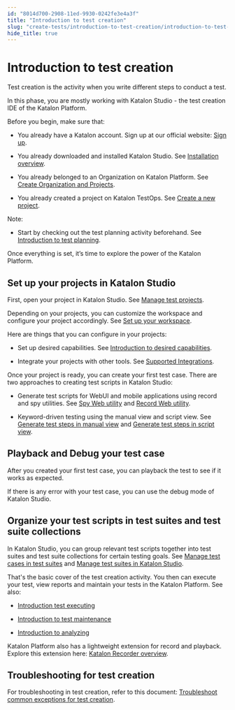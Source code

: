```yaml
---
id: "8014d700-2908-11ed-9930-0242fe3e4a3f"
title: "Introduction to test creation"
slug: "create-tests/introduction-to-test-creation/introduction-to-test-creation"
hide_title: true
---
```


# <a id="concept-3602" class="anchor_top_offset"/><a id="ariaid-title1" class="anchor_top_offset"/>Introduction to test creation

<p xmlns="http://www.w3.org/1999/xhtml" className="p">Test creation is the activity when you write different steps to conduct a test.</p> 
<p xmlns="http://www.w3.org/1999/xhtml" className="p">In this phase, you are mostly working with <span className="ph">Katalon Studio</span> - the test creation IDE of the <span className="ph">Katalon Platform</span>.</p> 
<p xmlns="http://www.w3.org/1999/xhtml" className="p">Before you begin, make sure that:</p> 
<ul xmlns="http://www.w3.org/1999/xhtml" className="ul"><li className="li"><p className="p">You already have a Katalon account. Sign up at our official website: <a className="xref j-external-link" href="https://katalon.com/sign-up" target="_blank">Sign up</a>.</p></li><li className="li"><p className="p">You already downloaded and installed <span className="ph">Katalon Studio</span>. See <a className="xref" href="/get-started/katalon-studio-installation/katalon-studio-installation-overview">Installation overview</a>.</p></li><li className="li"><p className="p">You already belonged to an Organization on <span className="ph">Katalon Platform</span>. See <a className="xref" href="/administer/administration-tasks/create-an-organization-and-project">Create Organization and Projects</a>.</p></li><li className="li"><p className="p">You already created a project on <span className="ph">Katalon TestOps</span>. See <a className="xref" href="#">Create a new project</a>.</p></li></ul> 
<div xmlns="http://www.w3.org/1999/xhtml" className="note note note_note"><span className="note__title">Note:</span> <ul className="ul"><li className="li">Start by checking out the test planning activity beforehand. See <a className="xref" href="/plan/introduction-to-test-planning">Introduction to test planning</a>.</li></ul></div>
<p xmlns="http://www.w3.org/1999/xhtml" className="p">Once everything is set, it’s time to explore the power of the <span className="ph">Katalon Platform</span>.</p> 

## Set up your projects in Katalon Studio

<p xmlns="http://www.w3.org/1999/xhtml" className="p">First, open your project in Katalon Studio. See <a className="xref" href="/create-tests/manage-projects/manage-test-projects/manage-test-project-in-katalon-studio-overview">Manage test projects</a>.</p> 
<p xmlns="http://www.w3.org/1999/xhtml" className="p">Depending on your projects, you can customize the workspace and configure your project accordingly. See <a className="xref" href="/get-started/set-up-your-workspace/set-up-overview-in-katalon-platform">Set up your workspace</a>.</p> 
<p xmlns="http://www.w3.org/1999/xhtml" className="p">Here are things that you can configure in your projects:</p> 
<ul xmlns="http://www.w3.org/1999/xhtml" className="ul"><li className="li"><p className="p">Set up desired capabilities. See <a className="xref" href="/create-tests/manage-projects/project-settings/desired-capabilities/introduction-to-desired-capabilities-in-katalon-studio">Introduction to desired capabilities</a>.</p></li><li className="li"><p className="p">Integrate your projects with other tools. See <a className="xref" href="/general-information/supported-integration/supported-integrations-in-katalon-platform">Supported Integrations</a>.</p></li></ul> 
<p xmlns="http://www.w3.org/1999/xhtml" className="p">Once your project is ready, you can create your first test case. There are two approaches to creating test scripts in <span className="ph">Katalon Studio</span>:</p> 
<ul xmlns="http://www.w3.org/1999/xhtml" className="ul"><li className="li"><p className="p">Generate test scripts for WebUI and mobile applications using record and spy utilities. See <a className="xref" href="/create-tests/record-and-spy/webui-record-and-spy-utilities/spy-web-utility-in-katalon-studio">Spy Web utility</a> and <a className="xref" href="/create-tests/record-and-spy/webui-record-and-spy-utilities/record-web-utility-in-katalon-studio">Record Web utility</a>.</p></li><li className="li"><p className="p">Keyword-driven testing using the manual view and script view. See <a className="xref" href="/create-tests/create-test-cases/generate-test-steps-in-katalon-studio-manual-view">Generate test steps in manual view</a> and <a className="xref" href="/create-tests/create-test-cases/generate-test-steps-in-katalon-studio-script-view">Generate test steps in script view</a>.</p></li></ul> 

## Playback and Debug your test case

<p xmlns="http://www.w3.org/1999/xhtml" className="p">After you created your first test case, you can playback the test to see if it works as expected.</p> 
<p xmlns="http://www.w3.org/1999/xhtml" className="p">If there is any error with your test case, you can use the debug mode of Katalon Studio.</p> 

## Organize your test scripts in test suites and test suite collections

<p xmlns="http://www.w3.org/1999/xhtml" className="p">In Katalon Studio, you can group relevant test scripts together into test suites and test suite collections for certain testing goals. See <a className="xref" href="/organize/manage-tests/test-suite/manage-test-suites-in-katalon-studio#task-39">Manage test cases in test suites</a> and <a className="xref" href="/organize/manage-tests/test-suite/manage-test-suites-in-katalon-studio">Manage test suites in Katalon Studio</a>.</p> 
<p xmlns="http://www.w3.org/1999/xhtml" className="p">That's the basic cover of the test creation activity. You then can execute your test, view reports and maintain your tests in the <span className="ph">Katalon Platform</span>. See also:</p> 
<ul xmlns="http://www.w3.org/1999/xhtml" className="ul"><li className="li"><p className="p"><a className="xref" href="/execute/test-execution-overview">Introduction test executing</a></p></li><li className="li"><p className="p"><a className="xref" href="/maintain/introduction-to-test-maintenance">Introduction to test maintenance</a></p></li><li className="li"><p className="p"><a className="xref" href="/analyze/introduction-to-test-analysis">Introduction to analyzing</a></p></li></ul> 
<p xmlns="http://www.w3.org/1999/xhtml" className="p"><span className="ph">Katalon Platform</span> also has a lightweight extension for record and playback. Explore this extension here: <a className="xref" href="/plugins-and-add-ons/katalon-recorder-extension/get-started/katalon-recorder-overview">Katalon Recorder overview</a>.</p> 

## Troubleshooting for test creation

<p xmlns="http://www.w3.org/1999/xhtml" className="p">For troubleshooting in test creation, refer to this document: <a className="xref" href="/create-tests/troubleshooting-for-test-creation/troubleshoot-common-exceptions/troubleshoot-common-exceptions-for-test-creation">Troubleshoot common exceptions for test creation</a>.</p> 
